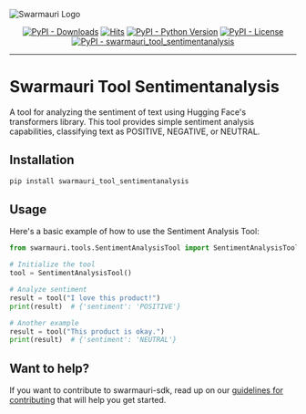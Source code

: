 
![Swarmauri Logo](https://res.cloudinary.com/dbjmpekvl/image/upload/v1730099724/Swarmauri-logo-lockup-2048x757_hww01w.png)

<p align="center">
    <a href="https://pypi.org/project/swarmauri_tool_sentimentanalysis/">
        <img src="https://img.shields.io/pypi/dm/swarmauri_tool_sentimentanalysis" alt="PyPI - Downloads"/></a>
    <a href="https://hits.sh/github.com/swarmauri/swarmauri-sdk/tree/master/pkgs/community/swarmauri_tool_sentimentanalysis/">
        <img alt="Hits" src="https://hits.sh/github.com/swarmauri/swarmauri-sdk/tree/master/pkgs/community/swarmauri_tool_sentimentanalysis.svg"/></a>
    <a href="https://pypi.org/project/swarmauri_tool_sentimentanalysis/">
        <img src="https://img.shields.io/pypi/pyversions/swarmauri_tool_sentimentanalysis" alt="PyPI - Python Version"/></a>
    <a href="https://pypi.org/project/swarmauri_tool_sentimentanalysis/">
        <img src="https://img.shields.io/pypi/l/swarmauri_tool_sentimentanalysis" alt="PyPI - License"/></a>
    <a href="https://pypi.org/project/swarmauri_tool_sentimentanalysis/">
        <img src="https://img.shields.io/pypi/v/swarmauri_tool_sentimentanalysis?label=swarmauri_tool_sentimentanalysis&color=green" alt="PyPI - swarmauri_tool_sentimentanalysis"/></a>
</p>

---

# Swarmauri Tool Sentimentanalysis

A tool for analyzing the sentiment of text using Hugging Face's transformers library. This tool provides simple sentiment analysis capabilities, classifying text as POSITIVE, NEGATIVE, or NEUTRAL.

## Installation

```bash
pip install swarmauri_tool_sentimentanalysis
```

## Usage
Here's a basic example of how to use the Sentiment Analysis Tool:
```python
from swarmauri.tools.SentimentAnalysisTool import SentimentAnalysisTool

# Initialize the tool
tool = SentimentAnalysisTool()

# Analyze sentiment
result = tool("I love this product!")
print(result)  # {'sentiment': 'POSITIVE'}

# Another example
result = tool("This product is okay.")
print(result)  # {'sentiment': 'NEUTRAL'}
```

## Want to help?

If you want to contribute to swarmauri-sdk, read up on our [guidelines for contributing](https://github.com/swarmauri/swarmauri-sdk/blob/master/contributing.md) that will help you get started.

